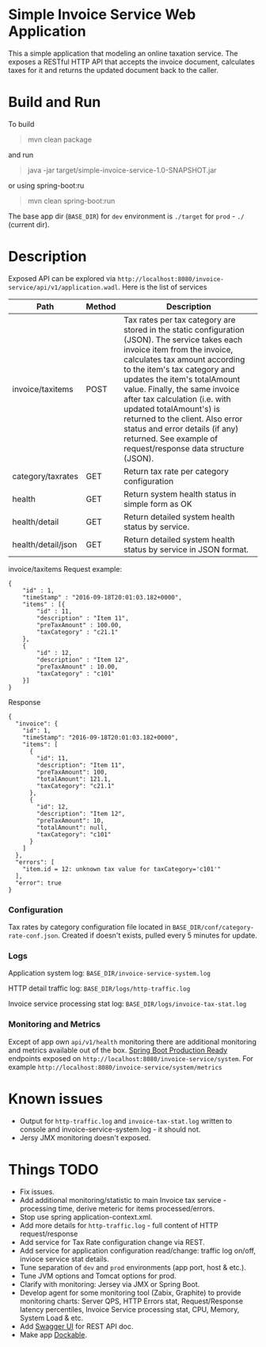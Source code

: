 Simple Invoice Service Web Application
======================================
This a simple application that modeling an online taxation service. The exposes a RESTful HTTP API that accepts the invoice document, calculates taxes for it and returns the updated document back to the caller.

Build and Run
=============
To build 
> mvn clean package

and run 
> java -jar target/simple-invoice-service-1.0-SNAPSHOT.jar

or using spring-boot:ru
> mvn clean spring-boot:run

The base app dir (`BASE_DIR`) for `dev` environment is `./target` for `prod` - `./` (current dir).

Description
============
Exposed API can be explored via `http://localhost:8080/invoice-service/api/v1/application.wadl`.
Here is the list of services 

Path |  Method | Description
------------ | ----------------- | -------------
invoice/taxitems | POST | Tax rates per tax category are stored in the static configuration (JSON). The service takes each invoice item from the invoice, calculates tax amount according to the item's tax category and updates the item's totalAmount value. Finally, the same invoice after tax calculation (i.e. with updated totalAmount's) is returned to the client. Also error status and error details (if any) returned. See example of request/response data structure (JSON).
category/taxrates | GET | Return tax rate per category configuration 
health | GET | Return system health status in simple form as OK|WARNING|ERROR.
health/detail | GET | Return detailed system health status by service.
health/detail/json | GET | Return detailed system health status by service in JSON format.

invoice/taxitems Request example:
```
{
    "id" : 1,
    "timeStamp" : "2016-09-18T20:01:03.182+0000",
    "items" : [{
        "id" : 11,
        "description" : "Item 11",
        "preTaxAmount" : 100.00,
        "taxCategory" : "c21.1"
    },
    {
        "id" : 12,
        "description" : "Item 12",
        "preTaxAmount" : 10.00,
        "taxCategory" : "c101"
    }]
}
```
Response 
```
{
  "invoice": {
    "id": 1,
    "timeStamp": "2016-09-18T20:01:03.182+0000",
    "items": [
      {
        "id": 11,
        "description": "Item 11",
        "preTaxAmount": 100,
        "totalAmount": 121.1,
        "taxCategory": "c21.1"
      },
      {
        "id": 12,
        "description": "Item 12",
        "preTaxAmount": 10,
        "totalAmount": null,
        "taxCategory": "c101"
      }
    ]
  },
  "errors": [
    "item.id = 12: unknown tax value for taxCategory='c101'"
  ],
  "error": true
}
```
### Configuration
Tax rates by category configuration file located in `BASE_DIR/conf/category-rate-conf.json`.
Created if doesn't exists, pulled every 5 minutes for update. 
### Logs
Application system log: `BASE_DIR/invoice-service-system.log`

HTTP detail traffic log: `BASE_DIR/logs/http-traffic.log`

Invoice service processing stat log: `BASE_DIR/logs/invoice-tax-stat.log`

### Monitoring and Metrics 
Except of app own `api/v1/health` monitoring there are additional monitoring and metrics available out of the box. 
[Spring Boot Production Ready](http://docs.spring.io/spring-boot/docs/current/reference/html/production-ready-endpoints.html) endpoints exposed on `http://localhost:8080/invoice-service/system`.
For example `http://localhost:8080/invoice-service/system/metrics`

Known issues
============
* Output for `http-traffic.log` and `invoice-tax-stat.log` written to console and invoice-service-system.log - it should not.
* Jersy JMX monitoring doesn't exposed.

Things TODO
============
* Fix issues.
* Add additional monitoring/statistic to main Invoice tax service - processing time, derive meteric for items processed/errors.
* Stop use spring application-context.xml.
* Add more details for `http-traffic.log` - full content of HTTP request/response 
* Add service for Tax Rate configuration change via REST.
* Add service for application configuration read/change: traffic log on/off, invioce service stat details.
* Tune separation of `dev` and `prod` environments (app port, host & etc.).
* Tune JVM options and Tomcat options for prod.
* Clarify with monitoring: Jersey via JMX or Spring Boot.
* Develop agent for some monitoring tool (Zabix, Graphite) to provide monitoring charts: Server QPS, HTTP Errors stat, Request/Response latency percentiles, Invoice Service processing stat, CPU, Memory, System Load & etc.
* Add [Swagger UI](http://swagger.io/) for REST API doc.
* Make app [Dockable](http://docker.com).
